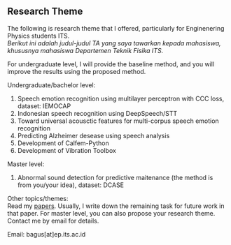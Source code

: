 ## Research Theme
The following is research theme that I offered, particularly for Enginenering Physics students ITS.  
*Berikut ini adalah judul-judul TA yang saya tawarkan kepada mahasiswa, khususnya mahasiswa Departemen Teknik Fisika ITS.*    

For undergraduate level, I will provide the baseline method, and you will improve the results using the proposed method.

Undergraduate/bachelor level:  
1. Speech emotion recognition using multilayer perceptron with CCC loss, dataset: IEMOCAP
2. Indonesian speech recognition using DeepSpeech/STT
3. Toward universal acousctic features for multi-corpus speech emotion recognition
4. Predicting Alzheimer desease using speech analysis 
5. Development of Calfem-Python
6. Development of Vibration Toolbox

Master level:  
1. Abnormal sound detection for predictive maitenance (the method is from you/your idea), dataset: DCASE


Other topics/themes:  
Read my [papers](https://scholar.google.co.jp/citations?user=xuiLAewAAAAJ&hl=en). Usually, I write down the remaining task for future work in that paper. 
For master level, you can also propose your research theme. Contact me by email for details.

Email: bagus[at]ep.its.ac.id
